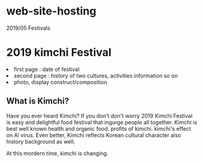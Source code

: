 # web-site-hosting
2019/05 Festivals
<!DOCTYPE html>
<html>
<head>
	<title>creating web sites </title>
	<meta charset = "utf-8">
</head>
<body>
	<h1>2019 kimchi Festival</h1>
	<o1> 
		<li> first page : date of festival </li>
		<li> second page : history of two cultures, activities information so on</li>
		<li> photo, display construct/composition </li>
	</o1>
	<h2> What is Kimchi? </h2>
	<p> 
		Have you ever heard Kimchi? If you don't don't worry 2019 Kimchi Festival is easy and delightful food festival that ingurge people all together. 
		Kimchi is best well known health and organic food. 
		<o1>profits of kimchi.</o1>
		<o1>kimchi's effect on Al virus.</o1> 
		Even better, Kimchi reflects Korean cultural character also history background as well.
	</p>
	<p style = "margin - top : 25px;">
		At this mordern time, kimchi is changing. 
	</P>
</body>
</html>
